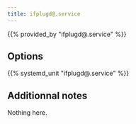 ```yaml
---
title: ifplugd@.service
---
```


{{% provided_by "ifplugd@.service" %}}

## Options

{{% systemd_unit "ifplugd@.service" %}}

## Additionnal notes

Nothing here.